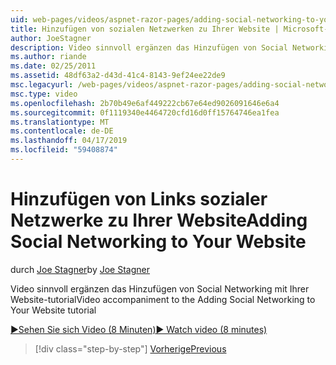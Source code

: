 ```yaml
---
uid: web-pages/videos/aspnet-razor-pages/adding-social-networking-to-your-website
title: Hinzufügen von sozialen Netzwerken zu Ihrer Website | Microsoft-Dokumentation
author: JoeStagner
description: Video sinnvoll ergänzen das Hinzufügen von Social Networking mit Ihrer Website-tutorial
ms.author: riande
ms.date: 02/25/2011
ms.assetid: 48df63a2-d43d-41c4-8143-9ef24ee22de9
msc.legacyurl: /web-pages/videos/aspnet-razor-pages/adding-social-networking-to-your-website
msc.type: video
ms.openlocfilehash: 2b70b49e6af449222cb67e64ed9026091646e6a4
ms.sourcegitcommit: 0f1119340e4464720cfd16d0ff15764746ea1fea
ms.translationtype: MT
ms.contentlocale: de-DE
ms.lasthandoff: 04/17/2019
ms.locfileid: "59408874"
---
```

# <a name="adding-social-networking-to-your-website"></a><span data-ttu-id="6ff41-103">Hinzufügen von Links sozialer Netzwerke zu Ihrer Website</span><span class="sxs-lookup"><span data-stu-id="6ff41-103">Adding Social Networking to Your Website</span></span>

<span data-ttu-id="6ff41-104">durch [Joe Stagner](https://github.com/JoeStagner)</span><span class="sxs-lookup"><span data-stu-id="6ff41-104">by [Joe Stagner](https://github.com/JoeStagner)</span></span>

<span data-ttu-id="6ff41-105">Video sinnvoll ergänzen das Hinzufügen von Social Networking mit Ihrer Website-tutorial</span><span class="sxs-lookup"><span data-stu-id="6ff41-105">Video accompaniment to the Adding Social Networking to Your Website tutorial</span></span>

[<span data-ttu-id="6ff41-106">&#9654;Sehen Sie sich Video (8 Minuten)</span><span class="sxs-lookup"><span data-stu-id="6ff41-106">&#9654; Watch video (8 minutes)</span></span>](https://channel9.msdn.com/Blogs/ASP-NET-Site-Videos/adding-social-networking-to-your-website)

> [!div class="step-by-step"]
> [<span data-ttu-id="6ff41-107">Vorherige</span><span class="sxs-lookup"><span data-stu-id="6ff41-107">Previous</span></span>](adding-search-to-your-web-site.md)
